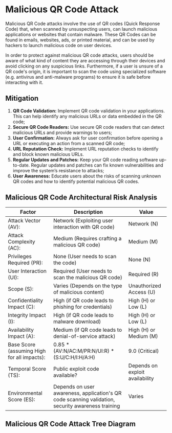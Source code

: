 # Malicious QR Code Attack 

Malicious QR Code attacks involve the use of QR codes (Quick Response Code) that, when scanned by unsuspecting users, can launch malicious applications or websites that contain malware. These QR Codes can be found in emails, websites, ads, or printed material, and can be used by hackers to launch malicious code on user devices.

In order to protect against malicious QR code attacks, users should be aware of what kind of content they are accessing through their devices and avoid clicking on any suspicious links. Furthermore, if a user is unsure of a QR code's origin, it is important to scan the code using specialized software (e.g. antivirus and anti-malware programs) to ensure it is safe before interacting with it.

## Mitigation

1. **QR Code Validation:** Implement QR code validation in your applications. This can help identify any malicious URLs or data embedded in the QR code;
2. **Secure QR Code Readers:** Use secure QR code readers that can detect malicious URLs and provide warnings to users;
3. **User Confirmation:** Always ask for user confirmation before opening a URL or executing an action from a scanned QR code;
4. **URL Reputation Check:** Implement URL reputation checks to identify and block known malicious URLs.
5. **Regular Updates and Patches:** Keep your QR code reading software up-to-date. Regular updates and patches can fix known vulnerabilities and improve the system’s resistance to attacks;
6. **User Awareness:** Educate users about the risks of scanning unknown QR codes and how to identify potential malicious QR codes.

## Malicious QR Code Architectural Risk Analysis 

| **Factor**                                    | **Description**                                                                                       | **Value**                                     |
|-----------------------------------------------|-------------------------------------------------------------------------------------------------------|-----------------------------------------------|
| Attack   Vector (AV):                         | Network   (Exploiting user interaction with QR code)                                                  | Network   (N)                                 |
| Attack   Complexity (AC):                     | Medium   (Requires crafting a malicious QR code)                                                      | Medium   (M)                                  |
| Privileges   Required (PR):                   | None   (User needs to scan the code)                                                                  | None   (N)                                    |
| User   Interaction (UI):                      | Required   (User needs to scan the malicious QR code)                                                 | Required   (R)                                |
| Scope   (S):                                  | Varies   (Depends on the type of malicious content)                                                   |         Unauthorized Access (U)               |
| Confidentiality   Impact (C):                 | High   (if QR code leads to phishing for credentials)                                                 |         High (H) or Low (L)                   |
| Integrity   Impact (I):                       | High   (if QR code leads to malware download)                                                         |         High (H) or Low (L)                   |
| Availability   Impact (A):                    | Medium   (if QR code leads to denial-of-service attack)                                               |         High (H) or Medium (M)                |
| Base   Score (assuming High for all impacts): | 0.85   * (AV:N/AC:M/PR:N/UI:R) * (S:U/C:H/I:H/A:H)                                                    | 9.0   (Critical)                              |
| Temporal   Score (TS):                        | Public   exploit code available?                                                                      |         Depends on exploit availability       |
| Environmental   Score (ES):                   | Depends   on user awareness, application's QR code scanning validation, security   awareness training | Varies                                        |

## Malicious QR Code Attack Tree Diagram